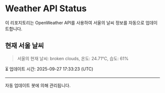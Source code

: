 
# Weather API Status

이 리포지토리는 OpenWeather API를 사용하여 서울의 날씨 정보를 자동으로 업데이트합니다.

## 현재 서울 날씨
> 서울의 현재 날씨: broken clouds, 온도: 24.71°C, 습도: 61%

⏳ 업데이트 시간: 2025-09-27 17:33:23 (UTC)

---
자동 업데이트 봇에 의해 관리됩니다.

